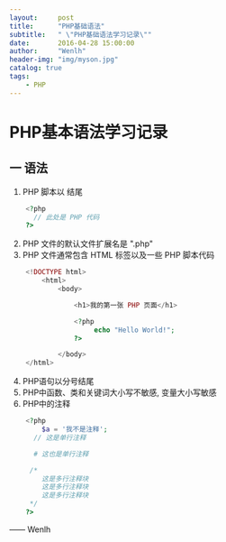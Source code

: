 ```yaml
---
layout:     post
title:      "PHP基础语法"
subtitle:   " \"PHP基础语法学习记录\""
date:       2016-04-28 15:00:00
author:     "Wenlh"
header-img: "img/myson.jpg"
catalog: true
tags:
    - PHP
---
```


# PHP基本语法学习记录
## 一 语法
1. PHP 脚本以 <?php 开头，以 ?> 结尾
```php
    <?php
      // 此处是 PHP 代码
    ?>
```
2. PHP 文件的默认文件扩展名是 ".php"
3. PHP 文件通常包含 HTML 标签以及一些 PHP 脚本代码
```php
    <!DOCTYPE html>
        <html>
            <body>

                <h1>我的第一张 PHP 页面</h1>

                <?php
                     echo "Hello World!";
                ?>

            </body>
    </html>
```
4. PHP语句以分号结尾
5. PHP中函数、类和关键词大小写不敏感, 变量大小写敏感
6. PHP中的注释
```php
    <?php
        $a = '我不是注释';
      // 这是单行注释

      # 这也是单行注释

     /*
        这是多行注释块
        这是多行注释块
        这是多行注释块
     */
    ?>
```

—— Wenlh
